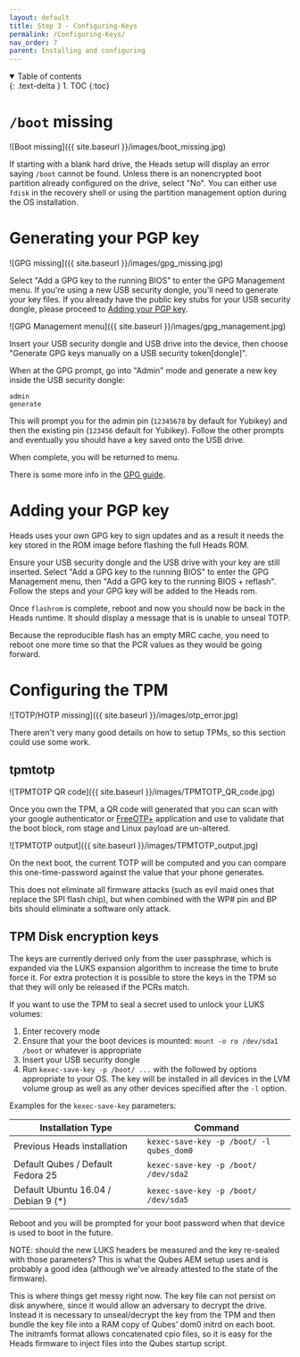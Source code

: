 ```yaml
---
layout: default
title: Step 3 - Configuring-Keys
permalink: /Configuring-Keys/
nav_order: 7
parent: Installing and configuring
---
```


<!-- markdownlint-disable MD033 -->
<details open markdown="block">
  <summary>
    Table of contents
  </summary>
  {: .text-delta }
1. TOC
{:toc}
</details>
<!-- markdownlint-enable MD033 -->

`/boot` missing
===

![Boot missing]({{ site.baseurl }}/images/boot_missing.jpg)

If starting with a blank hard drive, the Heads setup will display an error
 saying `/boot` cannot be found.  Unless there is an nonencrypted boot partition
 already configured on the drive, select "No".  You can either use `fdisk` in
 the recovery shell or using the partition management option during the OS
 installation.

Generating your PGP key
===

![GPG missing]({{ site.baseurl }}/images/gpg_missing.jpg)

Select "Add a GPG key to the running BIOS" to enter the GPG Management menu.  If
 you're using a new USB security dongle, you'll need to generate your key files.
 If you already have the public key stubs for your USB security dongle, please
 proceed to [Adding your PGP key](#adding-your-pgp-key).

![GPG Management menu]({{ site.baseurl }}/images/gpg_management.jpg)

Insert your USB security dongle and USB drive into the device, then choose
 "Generate GPG keys manually on a USB security token[dongle]".

When at the GPG prompt, go into "Admin" mode and generate a new key inside the
 USB security dongle:

```shell
admin
generate
```

This will prompt you for the admin pin (`12345678` by default for Yubikey) and
 then the existing pin (`123456` default for Yubikey).  Follow the other prompts
 and eventually you should have a key saved onto the USB drive.

When complete, you will be returned to menu.

There is some more info in the [GPG guide](/GPG).

Adding your PGP key
===

Heads uses your own GPG key to sign updates and as a result it needs the
key stored in the ROM image before flashing the full Heads ROM.

Ensure your USB security dongle and the USB drive with your key are still
 inserted. Select "Add a GPG key to the running BIOS" to enter the GPG
 Management menu, then "Add a GPG key to the running BIOS + reflash".  Follow
 the steps and your GPG key will be added to the Heads rom.

Once `flashrom` is complete, reboot and now you should now be back in the Heads
 runtime. It should display a message that is is unable to unseal TOTP.

Because the reproducible flash has an empty MRC cache, you need to
reboot one more time so that the PCR values as they would be going
forward.

Configuring the TPM
===

![TOTP/HOTP missing]({{ site.baseurl }}/images/otp_error.jpg)

There aren't very many good details on how to setup TPMs, so this section could
 use some work.

tpmtotp
---

![TPMTOTP QR code]({{ site.baseurl }}/images/TPMTOTP_QR_code.jpg)

Once you own the TPM, a QR code will generated that you can scan with your
 google authenticator or
 [FreeOTP+](https://f-droid.org/en/packages/org.liberty.android.freeotpplus/)
 application and use to validate that the boot block, rom stage and Linux
 payload are un-altered.

![TPMTOTP output]({{ site.baseurl }}/images/TPMTOTP_output.jpg)

On the next boot, the current TOTP will be computed
 and you can compare this one-time-password against the value that your phone
 generates.

This does not eliminate all firmware attacks (such as evil maid ones that
 replace the SPI flash chip), but when combined with the WP# pin and BP bits
 should eliminate a software only attack.

TPM Disk encryption keys
---

The keys are currently derived only from the user passphrase, which is expanded
 via the LUKS expansion algorithm to increase the time to brute force it. For
 extra protection it is possible to store the keys in the TPM so that they will
 only be released if the PCRs match.

If you want to use the TPM to seal a secret used to unlock your LUKS volumes:

1. Enter recovery mode
2. Ensure that your the boot devices is mounted: `mount -o ro /dev/sda1 /boot`
 or whatever is appropriate
3. Insert your USB security dongle
4. Run `kexec-save-key -p /boot/ ...` with the followed by options appropriate
 to your OS.  The key will be installed in all devices in the LVM volume group
 as well as any other devices specified after the `-l` option.

Examples for the `kexec-save-key` parameters:

| Installation Type | Command |
| ---- | ---- |
| Previous Heads installation | `kexec-save-key -p /boot/ -l qubes_dom0` |
| Default Qubes / Default Fedora 25 | `kexec-save-key -p /boot/ /dev/sda2` |
| Default Ubuntu 16.04 / Debian 9 (\*) | `kexec-save-key -p /boot/ /dev/sda5` |

Reboot and you will be prompted for your boot password when that device is
 used to boot in the future.

NOTE: should the new LUKS headers be measured and the key re-sealed with those
 parameters? This is what the Qubes AEM setup uses and is probably a good idea
 (although we've already attested to the state of the firmware).

This is where things get messy right now. The key file can not persist on disk
 anywhere, since it would allow an adversary to decrypt the drive. Instead it is
 necessary to unseal/decrypt the key from the TPM and then bundle the key file
 into a RAM copy of Qubes' dom0 initrd on each boot. The initramfs format allows
 concatenated cpio files, so it is easy for the Heads firmware to inject files
 into the Qubes startup script.
